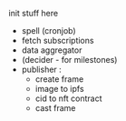 init stuff here 

* spell (cronjob)
* fetch subscriptions
* data aggregator
* (decider - for milestones)
* publisher :
    * create frame
    * image to ipfs
    * cid to nft contract
    * cast frame 